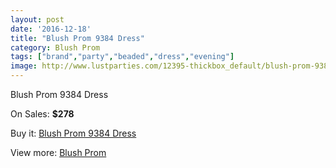 ```yaml
---
layout: post
date: '2016-12-18'
title: "Blush Prom 9384 Dress"
category: Blush Prom
tags: ["brand","party","beaded","dress","evening"]
image: http://www.lustparties.com/12395-thickbox_default/blush-prom-9384-dress.jpg
---
```

Blush Prom 9384 Dress

On Sales: **$278**
<a href="https://www.lustparties.com/en/blush-prom/4563-blush-prom-9384-dress.html"><amp-img layout="responsive" width="600" height="600" src="//www.lustparties.com/12395-thickbox_default/blush-prom-9384-dress.jpg" alt="Blush Prom 9384 Dress 0" /></a>

Buy it: [Blush Prom 9384 Dress](https://www.lustparties.com/en/blush-prom/4563-blush-prom-9384-dress.html "Blush Prom 9384 Dress")

View more: [Blush Prom](https://www.lustparties.com/en/25-blush-prom "Blush Prom")